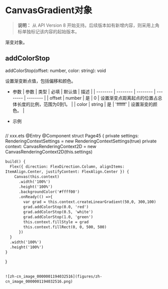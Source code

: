 # CanvasGradient对象

>  **说明：**
> 从 API Version 8 开始支持。后续版本如有新增内容，则采用上角标单独标记该内容的起始版本。


渐变对象。


## addColorStop

addColorStop(offset: number, color: string): void

设置渐变断点值，包括偏移和颜色。

- 参数
  | 参数 | 类型 | 必填 | 默认值 | 描述 | 
  | -------- | -------- | -------- | -------- | -------- |
  | offset | number | 是 | 0 | 设置渐变点距离起点的位置占总体长度的比例，范围为0到1。 | 
  | color | string | 是 | 'ffffff' | 设置渐变的颜色。 | 

- 示例
  ```ts
// xxx.ets
@Entry
  @Component
  struct Page45 {
    private settings: RenderingContextSettings = new RenderingContextSettings(true)
    private context: CanvasRenderingContext2D = new CanvasRenderingContext2D(this.settings)
  
    build() {
      Flex({ direction: FlexDirection.Column, alignItems: ItemAlign.Center, justifyContent: FlexAlign.Center }) {
        Canvas(this.context)
          .width('100%')
          .height('100%')
          .backgroundColor('#ffff00')
          .onReady(() =>{
            var grad = this.context.createLinearGradient(50,0, 300,100)
            grad.addColorStop(0.0, 'red')
            grad.addColorStop(0.5, 'white')
            grad.addColorStop(1.0, 'green')
            this.context.fillStyle = grad
            this.context.fillRect(0, 0, 500, 500)
          })
      }
      .width('100%')
      .height('100%')
    }
  }
  ```

  ![zh-cn_image_0000001194032516](figures/zh-cn_image_0000001194032516.png)
